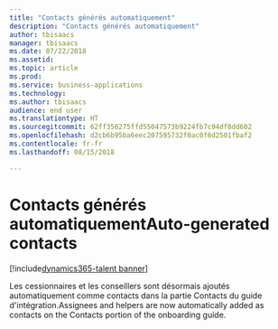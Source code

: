 ```yaml
---
title: "Contacts générés automatiquement"
description: "Contacts générés automatiquement"
author: tbisaacs
manager: tbisaacs
ms.date: 07/22/2018
ms.assetid: 
ms.topic: article
ms.prod: 
ms.service: business-applications
ms.technology: 
ms.author: tbisaacs
audience: end user
ms.translationtype: HT
ms.sourcegitcommit: 62ff356275ffd55047573b9224fb7c94df8dd602
ms.openlocfilehash: d2cb6b95ba6eec207595732f0ac0f8d2501fbaf2
ms.contentlocale: fr-fr
ms.lasthandoff: 08/15/2018

---
```

#  <a name="auto-generated-contacts"></a><span data-ttu-id="8ca4b-103">Contacts générés automatiquement</span><span class="sxs-lookup"><span data-stu-id="8ca4b-103">Auto-generated contacts</span></span>

[!include[dynamics365-talent banner](../../includes/dynamics365-talent.md)]



<span data-ttu-id="8ca4b-104">Les cessionnaires et les conseillers sont désormais ajoutés automatiquement comme contacts dans la partie Contacts du guide d'intégration.</span><span class="sxs-lookup"><span data-stu-id="8ca4b-104">Assignees and helpers are now automatically added as contacts on the Contacts portion of the onboarding guide.</span></span>

